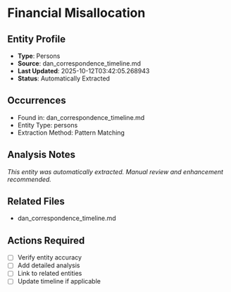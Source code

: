 # Financial Misallocation

## Entity Profile
- **Type**: Persons
- **Source**: dan_correspondence_timeline.md
- **Last Updated**: 2025-10-12T03:42:05.268943
- **Status**: Automatically Extracted

## Occurrences
- Found in: dan_correspondence_timeline.md
- Entity Type: persons
- Extraction Method: Pattern Matching

## Analysis Notes
*This entity was automatically extracted. Manual review and enhancement recommended.*

## Related Files
- dan_correspondence_timeline.md

## Actions Required
- [ ] Verify entity accuracy
- [ ] Add detailed analysis
- [ ] Link to related entities
- [ ] Update timeline if applicable
